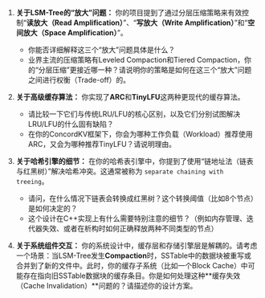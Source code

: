 1.  **关于LSM-Tree的“放大”问题：**
    你的项目提到了通过分层压缩策略来有效控制“**读放大（Read Amplification）**”、“**写放大（Write Amplification）**”和“**空间放大（Space Amplification）**”。
    *   你能否详细解释这三个“放大”问题具体是什么？
    *   业界主流的压缩策略有Leveled Compaction和Tiered Compaction，你的“分层压缩”更接近哪一种？请说明你的策略是如何在这三个“放大”问题之间进行权衡（Trade-off）的。

2.  **关于高级缓存算法：**
    你实现了**ARC**和**TinyLFU**这两种更现代的缓存算法。
    *   请比较一下它们与传统LRU/LFU的核心区别，以及它们分别试图解决LRU/LFU的什么固有缺陷？
    *   在你的ConcordKV框架下，你会为哪种工作负载（Workload）推荐使用ARC，又会为哪种推荐TinyLFU？请说明理由。

3.  **关于哈希引擎的细节：**
    在你的哈希表引擎中，你提到了使用“链地址法（链表与红黑树）”解决哈希冲突。这通常被称为 `separate chaining with treeing`。
    *   请问，在什么情况下链表会转换成红黑树？这个转换阈值（比如8个节点）是如何决定的？
    *   这个设计在C++实现上有什么需要特别注意的细节？（例如内存管理、迭代器失效、或者在析构时如何正确释放两种不同类型的节点）

4.  **关于系统组件交互：**
    你的系统设计中，缓存层和存储引擎层是解耦的。请考虑一个场景：当LSM-Tree发生**Compaction**时，SSTable中的数据块被重写或合并到了新的文件中。此时，你的缓存子系统（比如一个Block Cache）中可能存在指向旧SSTable数据块的缓存条目。你是如何处理这种**缓存失效（Cache Invalidation）**问题的？请描述你的设计方案。